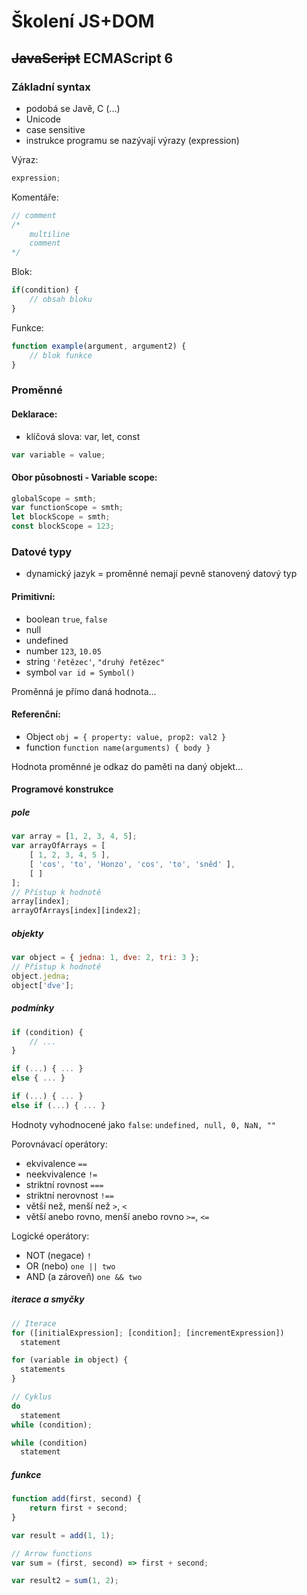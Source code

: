 # Školení JS+DOM

## ~~JavaScript~~ ECMAScript 6

### Základní syntax
- podobá se Javě, C (...)
- Unicode
- case sensitive
- instrukce programu se nazývají výrazy (expression)

Výraz:
```js
expression;
```

Komentáře:
```js
// comment
/* 
	multiline
	comment
*/
```

Blok:
```js
if(condition) {
	// obsah bloku
}
```

Funkce:
```js
function example(argument, argument2) {
	// blok funkce
}
```

### Proměnné

#### Deklarace:
- klíčová slova: var, let, const

```js
var variable = value;
```

#### Obor působnosti - Variable scope:
```js
globalScope = smth;
var functionScope = smth;
let blockScope = smth;
const blockScope = 123;
```

### Datové typy
- dynamický jazyk = proměnné nemají pevně stanovený datový typ

#### Primitivní:

- boolean `true`, `false`
- null
- undefined
- number `123`, `10.05`
- string `'řetězec'`, `"druhý řetězec"`
- symbol `var id = Symbol()`

Proměnná je přímo daná hodnota...  

#### Referenční:

- Object `obj = { property: value, prop2: val2 }`
- function `function name(arguments) { body }`

Hodnota proměnné je odkaz do paměti na daný objekt...

#### Programové konstrukce

##### pole
```js
var array = [1, 2, 3, 4, 5];
var arrayOfArrays = [
	[ 1, 2, 3, 4, 5 ],
	[ 'cos', 'to', 'Honzo', 'cos', 'to', 'sněd' ],
	[ ]
];
// Přístup k hodnotě 
array[index];
arrayOfArrays[index][index2];
```

##### objekty
```js
var object = { jedna: 1, dve: 2, tri: 3 };
// Přístup k hodnotě
object.jedna;
object['dve'];
```

##### podmínky
```js
if (condition) { 
	// ...
}

if (...) { ... }
else { ... }

if (...) { ... }
else if (...) { ... }
```
Hodnoty vyhodnocené jako `false`: `undefined, null, 0, NaN, ""`

Porovnávací operátory:
- ekvivalence `==`
- neekvivalence `!=`
- striktní rovnost `===`
- striktní nerovnost `!==`
- větší než, menší než `>`, `<`
- větší anebo rovno, menší anebo rovno `>=`, `<=`

Logické operátory:
- NOT (negace) `!`
- OR (nebo) `one || two`
- AND (a zároveň) `one && two`

##### iterace a smyčky

```js
// Iterace
for ([initialExpression]; [condition]; [incrementExpression])
  statement

for (variable in object) {
  statements
}

// Cyklus 
do
  statement
while (condition);

while (condition)
  statement
```

##### funkce

```js
function add(first, second) {
	return first + second;
}

var result = add(1, 1);

// Arrow functions
var sum = (first, second) => first + second;

var result2 = sum(1, 2);
```